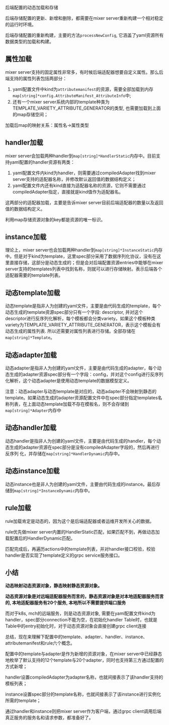 后端配置的动态加载和存储

后端存储配置的更新、新增和删除，都需要在mixer server重新构建一个相对稳定的运行时环境。

后端存储配置的重新构建，主要的方法`processNewConfig`, 它涵盖了yaml资源所有数据类型的加载和构建。

## 属性加载

mixer server支持的固定属性非常多，有时候后端适配器想要自定义属性。那么后端支持的属性列表包括两部分：

1. yaml配置文件中kind为`attributemanifest`的资源，需要全部加载到内存`map[string]*config.AttributeManifest_AttributeInfo`中;
2. 还有一个mixer server系统内部的template种类为TEMPLATE_VARIETY_ATTRIBUTE_GENERATOR的类型, 也需要加载到上面的map存储空间；

加载后map的映射关系：属性名->属性类型

## handler加载

mixer server会加载两种handler到`map[string]*HandlerStatic`内存中。目前支持yaml配置的handler资源有两类：

1. yaml配置文件内kind为handler，则需要通过compiledAdapter找到mixer server支持的适配器名称，并修改默认返回值的数据结构定义；
2. yaml配置文件内还有kind直接为适配器名称的资源，它则不需要通过compiledAdapter指定，直接就是kind值作为适配器名。

这两部分的适配器加载，主要是告诉mixer server目前后端适配器的数量以及返回值的数据结构定义。


利用map存储资源对象的key都是资源的唯一标识。

## instance加载

理论上，mixer server也会加载两种handler到`map[string]*InstanceStatic`内存中。但是对于kind为template，这里spec部分采用了数据序列化协议，没有在这里直接存储，这部分是动态生成的；但是会对后端配置资源entries中能够在mixer server支持的templates列表中找到名称，则就可以进行存储映射。表示后端各个适配器需要的template列表。


## 动态template加载

动态template是指非人为创建的yaml文件，主要是由代码生成的template，每个动态生成的template资源spec部分只有一个字段: descriptor, 并对这个descriptor进行反序列化解析，每个模板都会分类variety。如果这个模板种类variety为TEMPLATE_VARIETY_ATTRIBUTE_GENERATOR，表示这个模板会有动态生成的属性列表. 所以还需要对属性列表进行存储。全部存储在`map[string]*Template`。

## 动态adapter加载

动态adapter是指非人为创建的yaml文件，主要是由代码生成的adapter，每个动态生成的adapter资源spec部分有一个字段：config，并对这个config进行反序列化解析，这个动态adapter是使用动态template的数据模型定义。

注意：动态adapter与动态template是对应的，动态adapter不会映射到静态的template。如果动态生成的adapter资源配置文件中在spec部分指定templates名称列表，在上面动态template加载不存在模板名，则不会存储到`map[string]*Adapter`内存中

## 动态handler加载

动态handler是指非人为创建的yaml文件，主要是由代码生成的handler，每个动态生成的adapter资源在spec部分是没有compiledAdapter字段的，然后再进行反序列
化，并存储在`map[string]*HandlerDynamic`内存中。

## 动态instance加载

动态instance也是非人为创建的yaml文件，主要由代码生成的instance。最后存储到`map[string]*InstanceDynamic`内存中。

## rule加载

rule加载肯定是动态的，因为这个是后端适配器或者运维开发所关心的数据。

rule优先做mixer server内置的HandlerStatic匹配，如果匹配不到，再做动态加载配置后的HandlerDynamic匹配。

匹配完成后，再遍历actions中的template列表，并对handler接口校验，校验handler是否实现了template定义的grpc service服务接口。


## 小结
**动态映射动态资源对象，静态映射静态资源对象。**

**动态资源对象是对远端适配器服务而言的，静态资源对象是对本地适配器服务而言的, 本地适配器服务有20个服务, 本地所以不需要提供端口服务**

而对于k8s, mch的远端服务，则是动态资源对象, 需要在yaml配置文件kind为handler，spec部分connection不能为空，在初始化handler Table时，也就是Table中的entry初始化时，对于动态资源对象会直接创建grpc client连接

总结，现在来理解下配置中的template、adapter、handler、instance、attributemanifest和rule六个概念。

配置中的template与adapter是作为新增的资源对象，在mixer server中已经静态地枚举了默认支持的12个template与20个adapter，同时也支持第三方通过配置的方式新增；

handler设置compiledAdapter为adapter名称，也就间接表示了该handler支持的模板列表；

instance设置spec部分的template名称，也就间接表示了该instance进行实例化所需的template；

通过handler和instance则把mixer server作为客户端，通过grpc client调用后端真正服务的服务名和请求参数，都准备好了。

